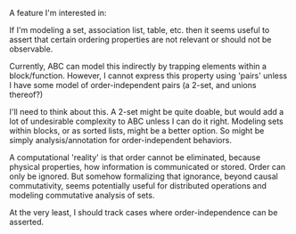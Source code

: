 A feature I'm interested in:

If I'm modeling a set, association list, table, etc. then it seems useful to assert that certain ordering properties are not relevant or should not be observable.

Currently, ABC can model this indirectly by trapping elements within a block/function. However, I cannot express this property using 'pairs' unless I have some model of order-independent pairs (a 2-set, and unions thereof?)

I'll need to think about this. A 2-set might be quite doable, but would add a lot of undesirable complexity to ABC unless I can do it right. Modeling sets within blocks, or as sorted lists, might be a better option. So might be simply analysis/annotation for order-independent behaviors.

A computational 'reality' is that order cannot be eliminated, because physical properties, how information is communicated or stored. Order can only be ignored. But somehow formalizing that ignorance, beyond causal commutativity, seems potentially useful for distributed operations and modeling commutative analysis of sets.

At the very least, I should track cases where order-independence can be asserted.






